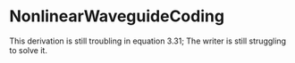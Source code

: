 # NonlinearWaveguideCoding
 
This derivation is still troubling in equation 3.31; The writer is still struggling to solve it.
